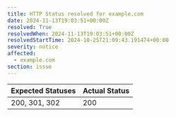 ```yaml
---
title: HTTP Status resolved for example.com
date: 2024-11-13T19:03:51+00:00Z
resolved: True
resolvedWhen: 2024-11-13T19:03:51+00:00Z
resolvedStartTime: 2024-10-25T21:09:43.191474+00:00
severity: notice
affected:
  - example.com
section: issue
---
```


| Expected Statuses | Actual Status  |
|-------------------|----------------|
| 200, 301, 302 | 200 |
